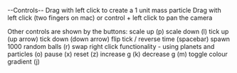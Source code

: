 --Controls--
Drag with left click to create a 1 unit mass particle
Drag with left click (two fingers on mac) or control + left click to pan the camera 

Other controls are shown by the buttons:
  scale up (p)
  scale down (l)
  tick up (up arrow)
  tick down (down arrow)
  flip tick / reverse time (spacebar)
  spawn 1000 random balls (r)
  swap right click functionality - using planets and particles (o)
  pause (x)
  reset (z)
  increase g (k)
  decrease g (m)
  toggle colour gradient (j)
